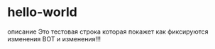 # hello-world
описание
Это тестовая строка
которая покажет
как фиксируются изменения
ВОТ и изменения!!!
